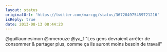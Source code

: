 ```yaml
---
layout: status
originalUrl: 'https://twitter.com/marcgg/status/367204975459721216'
isReply: true
date: 2013-08-13 08:44:23
---
```


@guillaumesimon @nmerouze @ya_f "Les gens devraient arrêter de consommer &amp; partager plus, comme ça ils auront moins besoin de travail"

